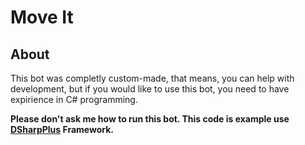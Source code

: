 # Move It
## About
This bot was completly custom-made, that means, you can help with development, but if you would like to use this bot, you need to have expirience in C# programming.

**Please don't ask me how to run this bot. This code is example use [DSharpPlus](https://github.com/NaamloosDT/DSharpPlus) Framework.**
